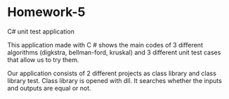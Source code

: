 # Homework-5
C# unit test application

This application made with C # shows the main codes of 3 different algorithms (digkstra, bellman-ford, kruskal) and 3 different unit test cases that allow us to try them.

Our application consists of 2 different projects as class library and class library test. Class library is opened with dll. 
It searches whether the inputs and outputs are equal or not.
